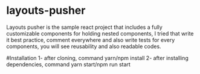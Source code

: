 # layouts-pusher
Layouts pusher is the sample react project that includes a fully customizable components for holding nested components, I tried that write it best practice, comment everywhere and also write tests for every components, you will see reusability and also readable codes.

#Installation
1- after cloning, command yarn/npm install
2- after installing dependencies, command yarn start/npm run start
